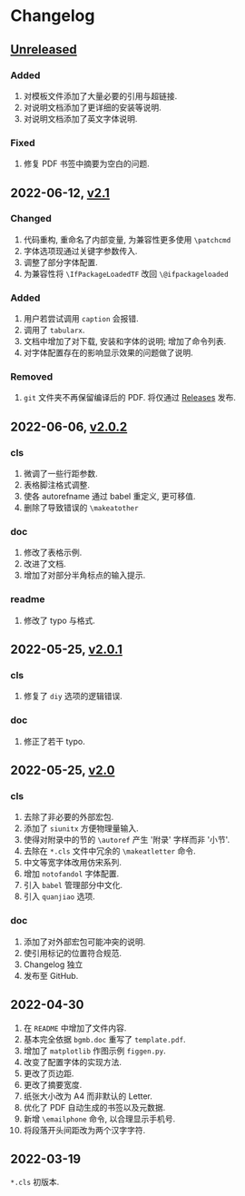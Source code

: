 # Changelog

## [Unreleased]

### Added

1. 对模板文件添加了大量必要的引用与超链接.
2. 对说明文档添加了更详细的安装等说明.
2. 对说明文档添加了英文字体说明.

### Fixed

1. 修复 PDF 书签中摘要为空白的问题.

## 2022-06-12, [v2.1]

### Changed

1. 代码重构, 重命名了内部变量, 为兼容性更多使用 `\patchcmd`
2. 字体选项现通过关键字参数传入.
3. 调整了部分字体配置.
4. 为兼容性将 `\IfPackageLoadedTF` 改回 `\@ifpackageloaded`

### Added

1. 用户若尝试调用 `caption` 会报错.
2. 调用了 `tabularx`.
3. 文档中增加了对下载, 安装和字体的说明; 增加了命令列表.
4. 对字体配置存在的影响显示效果的问题做了说明.

### Removed

1. `git` 文件夹不再保留编译后的 PDF. 将仅通过 [Releases](https://github.com/CastleStar14654/PKUMpLtX/releases) 发布.

## 2022-06-06, [v2.0.2]

### cls

1. 微调了一些行距参数.
2. 表格脚注格式调整.
3. 使各 autorefname 通过 babel 重定义, 更可移值.
4. 删除了导致错误的 `\makeatother`

### doc

1. 修改了表格示例.
2. 改进了文档.
3. 增加了对部分半角标点的输入提示.

### readme

1. 修改了 typo 与格式.

## 2022-05-25, [v2.0.1]

### cls

1. 修复了 `diy` 选项的逻辑错误.

### doc

1. 修正了若干 typo.

## 2022-05-25, [v2.0]

### cls
1. 去除了非必要的外部宏包.
2. 添加了 `siunitx` 方便物理量输入.
3. 使得对附录中的节的 `\autoref` 产生 '附录' 字样而非 '小节'.
4. 去除在 `*.cls` 文件中冗余的 `\makeatletter` 命令.
5. 中文等宽字体改用仿宋系列.
6. 增加 `notofandol` 字体配置.
7. 引入 `babel` 管理部分中文化.
8. 引入 `quanjiao` 选项.

### doc
1. 添加了对外部宏包可能冲突的说明.
2. 使引用标记的位置符合规范.
3. Changelog 独立
4. 发布至 GitHub.

## 2022-04-30

1. 在 `README` 中增加了文件内容.
2. 基本完全依据 `bgmb.doc` 重写了 `template.pdf`.
3. 增加了 `matplotlib` 作图示例 `figgen.py`.
4. 改变了配置字体的实现方法.
5. 更改了页边距.
6. 更改了摘要宽度.
7. 纸张大小改为 A4 而非默认的 Letter.
8. 优化了 PDF 自动生成的书签以及元数据.
9. 新增 `\emailphone` 命令, 以合理显示手机号.
10. 将段落开头间距改为两个汉字字符.

## 2022-03-19

`*.cls` 初版本.

[Unreleased]: https://github.com/CastleStar14654/PKUMpLtX/compare/v2.1...HEAD
[v2.1]:     https://github.com/CastleStar14654/PKUMpLtX/compare/v2.0.2...v2.1
[v2.0.2]:     https://github.com/CastleStar14654/PKUMpLtX/compare/v2.0.1...v2.0.2
[v2.0.1]:     https://github.com/CastleStar14654/PKUMpLtX/compare/v.2.0...v2.0.1
[v2.0]:       https://github.com/CastleStar14654/PKUMpLtX/releases/tag/v.2.0
